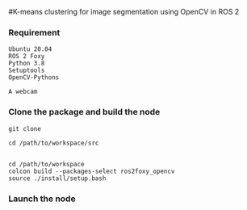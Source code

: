 #K-means clustering for image segmentation using OpenCV in ROS 2

### Requirement
```
Ubuntu 20.04
ROS 2 Foxy
Python 3.8
Setuptools 
OpenCV-Pythons

A webcam
```

### Clone the package and build the node
```
git clone

cd /path/to/workspace/src


cd /path/to/workspace
colcon build --packages-select ros2foxy_opencv
source ./install/setup.bash
```

### Launch the node 
```
```

